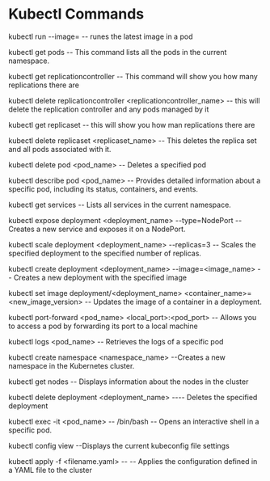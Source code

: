 # Kubectl Commands

kubectl run <name> --image=<name> -- runes the latest image in a pod

kubectl get pods -- This command lists all the pods in the current namespace.

kubectl get replicationcontroller --  This command will show you how many replications there are

kubectl delete replicationcontroller <replicationcontroller_name> -- this will delete the replication controller and any pods managed by it

kubectl get replicaset --  this will show you how man replications there are

kubectl delete replicaset <replicaset_name> -- This deletes the replica set and all pods associated with it.

kubectl delete pod <pod_name> -- Deletes a specified pod

kubectl describe pod <pod_name> -- Provides detailed information about a specific pod, including its status, containers, and events.

kubectl get services -- Lists all services in the current namespace.

kubectl expose deployment <deployment_name> --type=NodePort -- Creates a new service and exposes it on a NodePort.

kubectl scale deployment <deployment_name> --replicas=3 -- Scales the specified deployment to the specified number of replicas.

kubectl create deployment <deployment_name> --image=<image_name> -- Creates a new deployment with the specified image

kubectl set image deployment/<deployment_name> <container_name>=<new_image_version> -- Updates the image of a container in a deployment.

kubectl port-forward <pod_name> <local_port>:<pod_port> -- Allows you to access a pod by forwarding its port to a local machine

kubectl logs <pod_name> -- Retrieves the logs of a specific pod 

kubectl create namespace <namespace_name> --Creates a new namespace in the Kubernetes cluster.

kubectl get nodes -- Displays information about the nodes in the cluster

kubectl delete deployment <deployment_name> ---- Deletes the specified deployment

kubectl exec -it <pod_name> -- /bin/bash -- Opens an interactive shell in a specific pod.

kubectl config view --Displays the current kubeconfig file settings

kubectl apply -f <filename.yaml> -- -- Applies the configuration defined in a YAML file to the cluster

